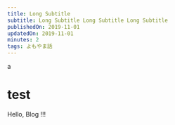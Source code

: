 ```yaml
---
title: Long Subtitle
subtitle: Long Subtitle Long Subtitle Long Subtitle
publishedOn: 2019-11-01
updatedOn: 2019-11-01
minutes: 2
tags: よもやま話
---
```


a

# test

Hello, Blog !!!
